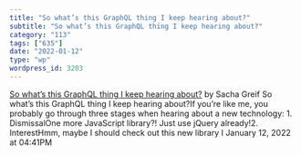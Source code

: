 ```yaml
---
title: "So what’s this GraphQL thing I keep hearing about?"
subtitle: "So what’s this GraphQL thing I keep hearing about?"
category: "113"
tags: ["635"]
date: "2022-01-12"
type: "wp"
wordpress_id: 3203
---
```

[ So what’s this GraphQL thing I keep hearing about?](https://www.freecodecamp.org/news/so-whats-this-graphql-thing-i-keep-hearing-about-baf4d36c20cf/)
 by Sacha Greif So what’s this GraphQL thing I keep hearing about?If you’re like me, you probably go through three stages when hearing about a new technology: 1. DismissalOne more JavaScript library?! Just use jQuery already!2. InterestHmm, maybe I should check out this new library I
January 12, 2022 at 04:41PM